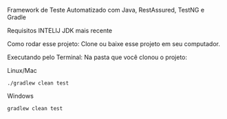 Framework de Teste Automatizado com Java, RestAssured, TestNG e Gradle

Requisitos
INTELIJ
JDK mais recente

Como rodar esse projeto:
Clone ou baixe esse projeto em seu computador.

Executando pelo Terminal:
Na pasta que você clonou o projeto:

Linux/Mac

    ./gradlew clean test  

Windows

    gradlew clean test